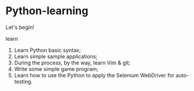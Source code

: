 # Python-learning
Let's begin!

learn
1) Learn Python basic syntax;
2) Learn simple sample applications;
3) During the process, by the way, learn Vim & git;
4) Write some simple game program;
5) Learn how to use the Python to apply the Selenium WebDriver for auto-testing.

